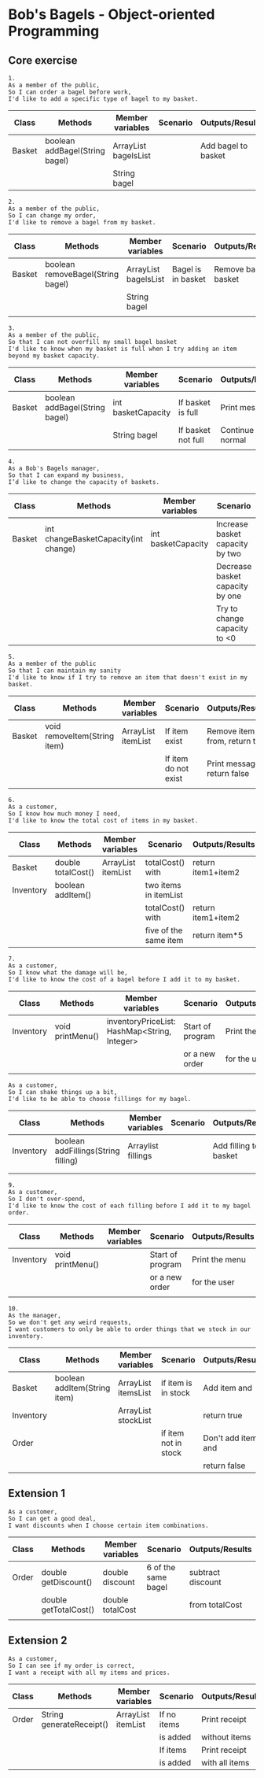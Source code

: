 # Bob's Bagels - Object-oriented Programming

## Core exercise

```
1.
As a member of the public,
So I can order a bagel before work,
I'd like to add a specific type of bagel to my basket.
```
| Class  | Methods                        | Member variables     | Scenario | Outputs/Results     |
|--------|--------------------------------|----------------------|----------|---------------------|
| Basket | boolean addBagel(String bagel) | ArrayList bagelsList |          | Add bagel to basket |
|        |                                | String bagel         |          |                     |


```
2.
As a member of the public,
So I can change my order,
I'd like to remove a bagel from my basket.
```
| Class   | Methods                           | Member variables     | Scenario           | Outputs/Results        |
|---------|-----------------------------------|----------------------|--------------------|------------------------|
| Basket  | boolean removeBagel(String bagel) | ArrayList bagelsList | Bagel is in basket | Remove bagel to basket |
|         |                                   | String bagel         |                    |                        |
|         |                                   |                      |                    |                        |

```
3.
As a member of the public,
So that I can not overfill my small bagel basket
I'd like to know when my basket is full when I try adding an item beyond my basket capacity.
```
| Class   | Methods                        | Member variables   | Scenario           | Outputs/Results    |
|---------|--------------------------------|--------------------|--------------------|--------------------|
| Basket  | boolean addBagel(String bagel) | int basketCapacity | If basket is full  | Print message      |
|         |                                | String bagel       | If basket not full | Continue as normal |
|         |                                |                    |                    |                    |

```
4.
As a Bob's Bagels manager,
So that I can expand my business,
I’d like to change the capacity of baskets.
```
| Class   | Methods                              | Member variables   | Scenario                        | Outputs/Results                      |
|---------|--------------------------------------|--------------------|---------------------------------|--------------------------------------|
| Basket  | int changeBasketCapacity(int change) | int basketCapacity | Increase basket capacity by two | basketCapacity += 2                  |
|         |                                      |                    | Decrease basket capacity by one | basketCapacity--                     |
|         |                                      |                    | Try to change capacity to <0    | return basketCapacity, Print message |

```
5.
As a member of the public
So that I can maintain my sanity
I'd like to know if I try to remove an item that doesn't exist in my basket.
```
| Class   | Methods                      | Member variables   | Scenario             | Outputs/Results                  |
|---------|------------------------------|--------------------|----------------------|----------------------------------|
| Basket  | void removeItem(String item) | ArrayList itemList | If item exist        | Remove item to from, return true |
|         |                              |                    | If item do not exist | Print message, return false      |
|         |                              |                    |                      |                                  |

```
6.
As a customer,
So I know how much money I need,
I'd like to know the total cost of items in my basket.
```
| Class     | Methods            | Member variables           | Scenario              | Outputs/Results    |
|-----------|--------------------|----------------------------|-----------------------|--------------------|
| Basket    | double totalCost() | ArrayList<String> itemList | totalCost() with      | return item1+item2 |
| Inventory | boolean addItem()  |                            | two items in itemList |                    |
|           |                    |                            | totalCost() with      | return item1+item2 |
|           |                    |                            | five of the same item | return item*5      |


```
7.
As a customer,
So I know what the damage will be,
I'd like to know the cost of a bagel before I add it to my basket.
```
| Class     | Methods          | Member variables                             | Scenario         | Outputs/Results |
|-----------|------------------|----------------------------------------------|------------------|-----------------|
| Inventory | void printMenu() | inventoryPriceList: HashMap<String, Integer> | Start of program | Print the menu  |
|           |                  |                                              | or a new order   | for the user    |
|           |                  |                                              |                  |                 |


```
As a customer,
So I can shake things up a bit,
I'd like to be able to choose fillings for my bagel.
```
| Class     | Methods                             | Member variables    | Scenario | Outputs/Results       |
|-----------|-------------------------------------|---------------------|----------|-----------------------|
| Inventory | boolean addFillings(String filling) | Arraylist fillings  |          | Add filling to basket |
|           |                                     |                     |          |                       |
|           |                                     |                     |          |                       |


```
9.
As a customer,
So I don't over-spend,
I'd like to know the cost of each filling before I add it to my bagel order.
```
| Class     | Methods          | Member variables | Scenario         | Outputs/Results |
|-----------|------------------|------------------|------------------|-----------------|
| Inventory | void printMenu() |                  | Start of program | Print the menu  |
|           |                  |                  | or a new order   | for the user    |
|           |                  |                  |                  |                 |


```
10.
As the manager,
So we don't get any weird requests,
I want customers to only be able to order things that we stock in our inventory.
```
| Class     | Methods                      | Member variables            | Scenario             | Outputs/Results    |
|-----------|------------------------------|-----------------------------|----------------------|--------------------|
| Basket    | boolean addItem(String item) | ArrayList<String> itemsList | if item is in stock  | Add item and       |
| Inventory |                              | ArrayList<String> stockList |                      | return true        |
| Order     |                              |                             | if item not in stock | Don't add item and |
|           |                              |                             |                      | return false       |



## Extension 1

```
As a customer,
So I can get a good deal,
I want discounts when I choose certain item combinations.
```
| Class | Methods               | Member variables | Scenario            | Outputs/Results   |
|-------|-----------------------|------------------|---------------------|-------------------|
| Order | double getDiscount()  | double discount  | 6 of the same bagel | subtract discount |
|       | double getTotalCost() | double totalCost |                     | from totalCost    |
|       |                       |                  |                     |                   |



## Extension 2

```
As a customer,
So I can see if my order is correct,
I want a receipt with all my items and prices.
```
| Class  | Methods                  | Member variables            | Scenario    | Outputs/Results |
|--------|--------------------------|-----------------------------|-------------|-----------------|
| Order  | String generateReceipt() | ArrayList<String> itemList  | If no items | Print receipt   |
|        |                          |                             | is added    | without items   |
|        |                          |                             | If items    | Print receipt   |
|        |                          |                             | is added    | with all items  |
